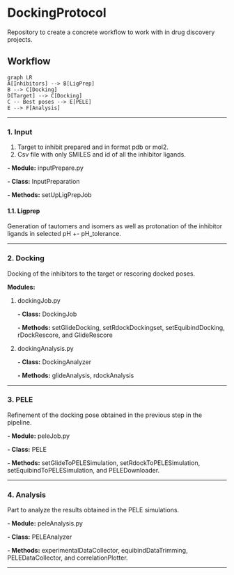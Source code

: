 
# DockingProtocol

Repository to create a concrete workflow to work with in drug discovery projects.


## Workflow

```mermaid
graph LR
A[Inhibitors] --> B[LigPrep]
B --> C[Docking]
D[Target] --> C[Docking]
C -- Best poses --> E[PELE]
E --> F[Analysis]
```
---

### 1. Input

1. Target to inhibit prepared and in format pdb or mol2.
2. Csv file with only SMILES and id of all the inhibitor ligands.

**- Module:** inputPrepare.py

**- Class:** InputPreparation

**- Methods:** setUpLigPrepJob

#### 1.1. Ligprep

Generation of tautomers and isomers as well as protonation of the inhibitor ligands in selected pH +- pH_tolerance.

---

### 2. Docking

Docking of the inhibitors to the target or rescoring docked poses.

**Modules:** 
1. dockingJob.py 

	**- Class:** DockingJob
	
	**- Methods:** setGlideDocking, setRdockDockingset, setEquibindDocking, rDockRescore, and GlideRescore
	
2. dockingAnalysis.py

	**- Class:** DockingAnalyzer

	**- Methods:** glideAnalysis, rdockAnalysis

---

### 3. PELE

Refinement of the docking pose obtained in the previous step in the pipeline.

**- Module:** peleJob.py

**- Class:** PELE

**- Methods:** setGlideToPELESimulation, setRdockToPELESimulation, setEquibindToPELESimulation, and PELEDownloader.

---

### 4. Analysis

Part to analyze the results obtained in the PELE simulations.

**- Module:** peleAnalysis.py

**- Class:** PELEAnalyzer

**- Methods:** experimentalDataCollector, equibindDataTrimming, PELEDataCollector, and correlationPlotter.

---

